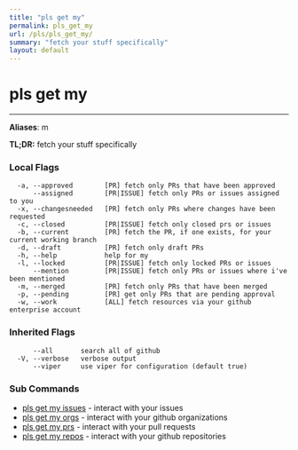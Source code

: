 ```yaml
---
title: "pls get my"
permalink: pls_get_my
url: /pls/pls_get_my/
summary: "fetch your stuff specifically"
layout: default
---
```

# pls get my 

---
**Aliases**: m

**TL;DR:** fetch your stuff specifically

### Local Flags

```
  -a, --approved        [PR] fetch only PRs that have been approved
      --assigned        [PR|ISSUE] fetch only PRs or issues assigned to you
  -x, --changesneeded   [PR] fetch only PRs where changes have been requested
  -c, --closed          [PR|ISSUE] fetch only closed prs or issues
  -b, --current         [PR] fetch the PR, if one exists, for your current working branch
  -d, --draft           [PR] fetch only draft PRs
  -h, --help            help for my
  -l, --locked          [PR|ISSUE] fetch only locked PRs or issues
      --mention         [PR|ISSUE] fetch only PRs or issues where i've been mentioned
  -m, --merged          [PR] fetch only PRs that have been merged
  -p, --pending         [PR] get only PRs that are pending approval
  -w, --work            [ALL] fetch resources via your github enterprise account
```

### Inherited Flags

```
      --all       search all of github
  -V, --verbose   verbose output
      --viper     use viper for configuration (default true)
```
### Sub Commands

* [pls get my issues](/pls/pls_get_my_issues)	 - interact with your issues
* [pls get my orgs](/pls/pls_get_my_orgs)	 - interact with your github organizations
* [pls get my prs](/pls/pls_get_my_prs)	 - interact with your pull requests
* [pls get my repos](/pls/pls_get_my_repos)	 - interact with your github repositories

